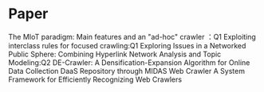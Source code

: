 # Paper
The MIoT paradigm: Main features and an "ad-hoc" crawler ：Q1
Exploiting interclass rules for focused crawling:Q1
Exploring Issues in a Networked Public Sphere: Combining Hyperlink Network Analysis and Topic Modeling:Q2
DE-Crawler: A Densification-Expansion Algorithm for Online Data Collection 
DaaS Repository through MIDAS Web Crawler 
A System Framework for Efficiently Recognizing Web Crawlers 
